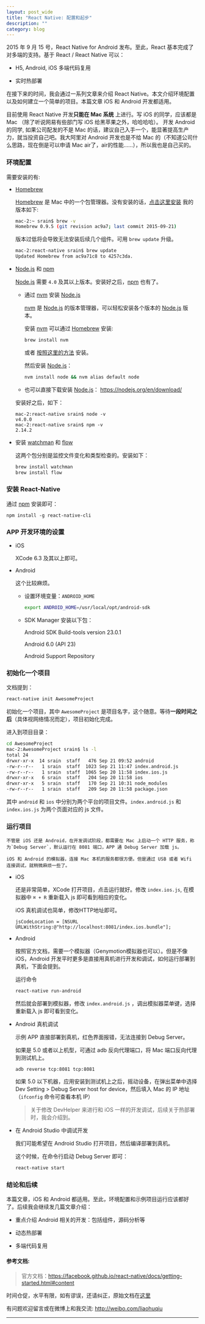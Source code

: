 ```yaml
---
layout: post_wide
title: "React Native: 配置和起步"
description: ""
category: blog
---
```


2015 年 9 月 15 号，React Native for Android 发布。至此，React 基本完成了对多端的支持。基于 React / React Native 可以：

*  H5, Android, iOS 多端代码复用

*  实时热部署

在接下来的时间，我会通过一系列文章来介绍 React Native。本文介绍环境配置以及如何建立一个简单的项目。本篇文章 iOS 和 Android 开发都适用。

目前使用 React Native 开发**只能在 Mac 系统** 上进行。写 iOS 的同学，应该都是 Mac （除了听说网易有些部门写 iOS 给黑苹果之外，哈哈哈哈）。 开发 Android 的同学, 如果公司配发的不是 Mac 的话，建议自己入手一个，能显著提高生产力，就当投资自己吧。我大阿里对 Android 开发也是不给 Mac 的（不知道公司什么思路，现在倒是可以申请 Mac air了，air的性能……），所以我也是自己买的。

### 环境配置

需要安装的有:

* [Homebrew][brew]

    [Homebrew][brew] 是 Mac 中的一个包管理器。没有安装的话，[点击这里安装][brew] 我的版本如下:
    
    ```bash
    mac-2:~ srain$ brew -v
    Homebrew 0.9.5 (git revision ac9a7; last commit 2015-09-21)
    ```
    
    版本过低将会导致无法安装后续几个组件。可用  `brew update` 升级。
    
    ```bash
    mac-2:react-native srain$ brew update
    Updated Homebrew from ac9a71c8 to 4257c3da.
    ```
    
* [Node.js][] 和 [npm][]

    [Node.js][] 需要 `4.0` 及其以上版本。安装好之后，[npm][] 也有了。
    
    *  通过 [nvm] 安装 [Node.js][]

        [nvm][] 是 [Node.js][] 的版本管理器，可以轻松安装各个版本的 [Node.js][] 版本。

        安装 [nvm][] 可以通过 [Homebrew][brew] 安装:

        ```bash
        brew install nvm
        ```

        或者 [按照这里的方法][nvm] 安装。
        
        然后安装 [Node.js][]：
        
        ```bash
        nvm install node && nvm alias default node
        ```
    
    *   也可以直接下载安装 [Node.js][]： https://nodejs.org/en/download/

    安装好之后，如下：

    ```
    mac-2:react-native srain$ node -v
    v4.0.0
    mac-2:react-native srain$ npm -v
    2.14.2
    ```

* 安装 [watchman][] 和 [flow][]

    这两个包分别是监控文件变化和类型检查的。安装如下：

    ```bash
    brew install watchman
    brew install flow
    ```

### 安装 React-Native

通过 [npm][] 安装即可：

```
npm install -g react-native-cli
```

### APP 开发环境的设置

*   iOS 

    XCode 6.3 及其以上即可。

*   Android 

    这个比较麻烦。

    * 设置环境变量：`ANDROID_HOME`

        ```bash
        export ANDROID_HOME=/usr/local/opt/android-sdk
        ```

    * SDK Manager 安装以下包：

        Android SDK Build-tools version 23.0.1

        Android 6.0 (API 23)

        Android Support Repository

### 初始化一个项目

文档提到：

```bash
react-native init AwesomeProject
```

初始化一个项目，其中 `AwesomeProject` 是项目名字，这个随意。等待**一段时间之后**（具体视网络情况而定），项目初始化完成。

进入到项目目录：

```bash
cd AwesomeProject
mac-2:AwesomeProject srain$ ls -l
total 24
drwxr-xr-x  14 srain  staff   476 Sep 21 09:52 android
-rw-r--r--   1 srain  staff  1023 Sep 21 11:47 index.android.js
-rw-r--r--   1 srain  staff  1065 Sep 20 11:58 index.ios.js
drwxr-xr-x   6 srain  staff   204 Sep 20 11:58 ios
drwxr-xr-x   5 srain  staff   170 Sep 21 10:31 node_modules
-rw-r--r--   1 srain  staff   209 Sep 20 11:58 package.json
```

其中 `android` 和 `ios` 中分别为两个平台的项目文件。`index.android.js` 和 `index.ios.js` 为两个页面对应的 js 文件。

### 运行项目

    不管是 iOS 还是 Android，在开发调试阶段，都需要在 Mac 上启动一个 HTTP 服务，称为`Debug Server`，默认运行在 8081 端口，APP 通 Debug Server 加载 js。

    iOS 和 Android 的模拟器，连接 Mac 本机的服务都很方便。但是通过 USB 或者 Wifi 连接调试，就稍微麻烦一些了。

* iOS 

    还是非常简单，XCode 打开项目，点击运行就好。修改 `index.ios.js`, 在模拟器中 `⌘ + R` 重新载入 js 即可看到相应的变化。

    iOS 真机调试也简单，修改HTTP地址即可。

    ```
    jsCodeLocation = [NSURL URLWithString:@"http://localhost:8081/index.ios.bundle"];
    ```

* Android

    按照官方文档，需要一个模拟器（Genymotion模拟器也可以）。但是不像 iOS，Android 开发平时更多是直接用真机进行开发和调试，如何运行部署到真机，下面会提到。

    运行命令

    ```bash
    react-native run-android
    ```

    然后就会部署到模拟器，修改 `index.android.js` ，调出模拟器菜单键，选择重新载入 js 即可看到变化。

*   Android 真机调试

    示例 APP 直接部署到真机，红色界面报错，无法连接到 Debug Server。

    如果是 5.0 或者以上机型，可通过 adb 反向代理端口，将 Mac 端口反向代理到测试机上。

    ```
    adb reverse tcp:8081 tcp:8081
    ```

    如果 5.0 以下机器，应用安装到测试机上之后，摇动设备，在弹出菜单中选择 Dev Setting > Debug Server host for device，然后填入 Mac 的 IP 地址（`ifconfig` 命令可查看本机 IP）

    > 关于修改 DevHelper 来进行和 iOS 一样的开发调试，后续关于热部署时，我会介绍到。

*   在 Android Studio 中调试开发

    我们可能希望在 Android Studio 打开项目，然后编译部署到真机。

    这个时候，在命令行启动 Debug Server 即可：

    ```bash
    react-native start
    ```

### 结论和后续

本篇文章，iOS 和 Android 都适用。至此，环境配置和示例项目运行应该都好了。后续我会继续发几篇文章介绍：

*  重点介绍 Android 相关的开发：包括组件，源码分析等

*  动态热部署

*  多端代码复用

#### 参考文档:

> 官方文档：https://facebook.github.io/react-native/docs/getting-started.html#content

时间仓促，水平有限，如有谬误，还请纠正，原始文档在[这里](https://github.com/liaohuqiu/liaohuqiu.github.io/blob/docs/_posts%2Fblog%2F2015%2F2015-09-23-react-native-1.cn.md)

有问题欢迎留言或在微博上和我交流: http://weibo.com/liaohuqiu


---

[brew]:     http://brew.sh/
[nvm]:      https://github.com/creationix/nvm#installation
[Node.js]:  https://nodejs.org/
[npm]:      https://docs.npmjs.com/
[watchman]: https://facebook.github.io/watchman/docs/install.html
[flow]:  http://www.flowtype.org/
